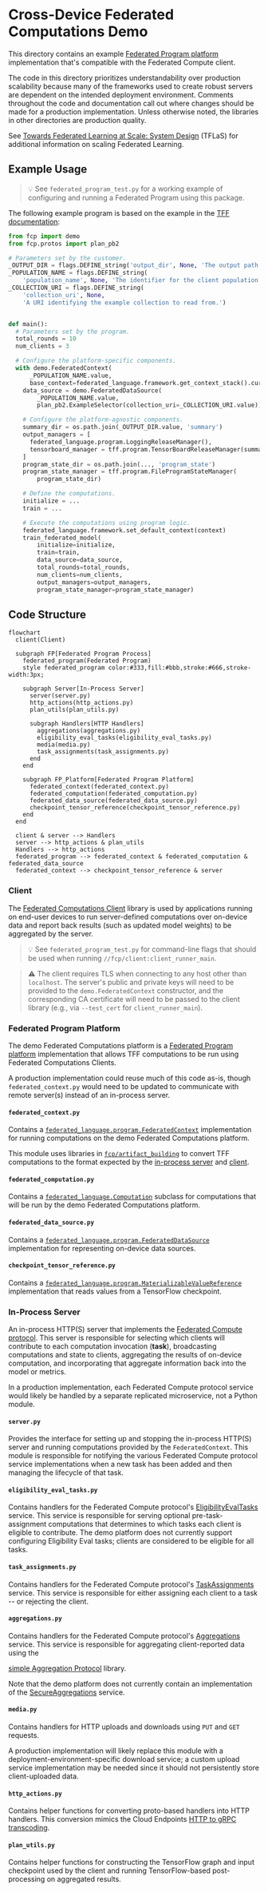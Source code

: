 # Cross-Device Federated Computations Demo

This directory contains an example
[Federated Program platform](https://github.com/tensorflow/federated/blob/main/tensorflow_federated/python/program/README.md#platform-specific-components)
implementation that's compatible with the Federated Compute client.

The code in this directory prioritizes understandability over production
scalability because many of the frameworks used to create robust servers are
dependent on the intended deployment environment. Comments throughout the code
and documentation call out where changes should be made for a production
implementation. Unless otherwise noted, the libraries in other directories are
production quality.

See
[Towards Federated Learning at Scale: System Design](https://arxiv.org/abs/1902.01046)
(TFLaS) for additional information on scaling Federated Learning.

## Example Usage

> 💡 See `federated_program_test.py` for a working example of configuring and
> running a Federated Program using this package.

The following example program is based on the example in the
[TFF documentation](https://github.com/tensorflow/federated/blob/main/tensorflow_federated/python/program/README.md#program):

```python
from fcp import demo
from fcp.protos import plan_pb2

# Parameters set by the customer.
_OUTPUT_DIR = flags.DEFINE_string('output_dir', None, 'The output path.')
_POPULATION_NAME = flags.DEFINE_string(
    'population_name', None, 'The identifier for the client population.')
_COLLECTION_URI = flags.DEFINE_string(
    'collection_uri', None,
    'A URI identifying the example collection to read from.')


def main():
  # Parameters set by the program.
  total_rounds = 10
  num_clients = 3

  # Configure the platform-specific components.
  with demo.FederatedContext(
      _POPULATION_NAME.value,
      base_context=federated_language.framework.get_context_stack().current) as context:
    data_source = demo.FederatedDataSource(
        _POPULATION_NAME.value,
        plan_pb2.ExampleSelector(collection_uri=_COLLECTION_URI.value))

    # Configure the platform-agnostic components.
    summary_dir = os.path.join(_OUTPUT_DIR.value, 'summary')
    output_managers = [
      federated_language.program.LoggingReleaseManager(),
      tensorboard_manager = tff.program.TensorBoardReleaseManager(summary_dir),
    ]
    program_state_dir = os.path.join(..., 'program_state')
    program_state_manager = tff.program.FileProgramStateManager(
        program_state_dir)

    # Define the computations.
    initialize = ...
    train = ...

    # Execute the computations using program logic.
    federated_language.framework.set_default_context(context)
    train_federated_model(
        initialize=initialize,
        train=train,
        data_source=data_source,
        total_rounds=total_rounds,
        num_clients=num_clients,
        output_managers=output_managers,
        program_state_manager=program_state_manager)
```

## Code Structure

```mermaid
flowchart
  client(Client)

  subgraph FP[Federated Program Process]
    federated_program(Federated Program)
    style federated_program color:#333,fill:#bbb,stroke:#666,stroke-width:3px;

    subgraph Server[In-Process Server]
      server(server.py)
      http_actions(http_actions.py)
      plan_utils(plan_utils.py)

      subgraph Handlers[HTTP Handlers]
        aggregations(aggregations.py)
        eligibility_eval_tasks(eligibility_eval_tasks.py)
        media(media.py)
        task_assignments(task_assignments.py)
      end
    end

    subgraph FP_Platform[Federated Program Platform]
      federated_context(federated_context.py)
      federated_computation(federated_computation.py)
      federated_data_source(federated_data_source.py)
      checkpoint_tensor_reference(checkpoint_tensor_reference.py)
    end
  end

  client & server --> Handlers
  server --> http_actions & plan_utils
  Handlers --> http_actions
  federated_program --> federated_context & federated_computation & federated_data_source
  federated_context --> checkpoint_tensor_reference & server
```

### Client

The [Federated Computations Client](../client)
library is used by applications running on end-user devices to run
server-defined computations over on-device data and report back results (such as
updated model weights) to be aggregated by the server.

> 💡 See `federated_program_test.py` for command-line flags that should be used
> when running `//fcp/client:client_runner_main`.

> ⚠️ The client requires TLS when connecting to any host other than `localhost`.
> The server's public and private keys will need to be provided to the
> `demo.FederatedContext` constructor, and the corresponding CA certificate will
> need to be passed to the client library (e.g., via `--test_cert` for
> `client_runner_main`).

### Federated Program Platform

The demo Federated Computations platform is a
[Federated Program platform](https://github.com/tensorflow/federated/blob/main/tensorflow_federated/python/program/README.md#platform-specific-components)
implementation that allows TFF computations to be run using Federated
Computations Clients.

A production implementation could reuse much of this code as-is, though
`federated_context.py` would need to be updated to communicate with remote
server(s) instead of an in-process server.

#### `federated_context.py`

Contains a
[`federated_language.program.FederatedContext`](https://www.tensorflow.org/federated/api_docs/python/tff/program/FederatedContext)
implementation for running computations on the demo Federated Computations
platform.

This module uses libraries in
[`fcp/artifact_building`](../artifact_building) to
convert TFF computations to the format expected by the
[in-process server](#in-process-server) and [client](#client).

#### `federated_computation.py`

Contains a
[`federated_language.Computation`](https://www.tensorflow.org/federated/api_docs/python/tff/Computation)
subclass for computations that will be run by the demo Federated Computations
platform.

#### `federated_data_source.py`

Contains a
[`federated_language.program.FederatedDataSource`](https://www.tensorflow.org/federated/api_docs/python/tff/program/FederatedDataSource)
implementation for representing on-device data sources.

#### `checkpoint_tensor_reference.py`

Contains a
[`federated_language.program.MaterializableValueReference`](https://www.tensorflow.org/federated/api_docs/python/tff/program/MaterializableValueReference)
implementation that reads values from a TensorFlow checkpoint.

### In-Process Server

An in-process HTTP(S) server that implements the
[Federated Compute protocol](../protos/federatedcompute).
This server is responsible for selecting which clients will contribute to each
computation invocation (**task**), broadcasting computations and state to
clients, aggregating the results of on-device computation, and incorporating
that aggregate information back into the model or metrics.

In a production implementation, each Federated Compute protocol service would
likely be handled by a separate replicated microservice, not a Python module.

#### `server.py`

Provides the interface for setting up and stopping the in-process HTTP(S) server
and running computations provided by the `FederatedContext`. This module is
responsible for notifying the various Federated Compute protocol service
implementations when a new task has been added and then managing the lifecycle
of that task.

#### `eligibility_eval_tasks.py`

Contains handlers for the Federated Compute protocol's
[EligibilityEvalTasks](../protos/federatedcompute/eligibility_eval_tasks.proto)
service. This service is responsible for serving optional pre-task-assignment
computations that determines to which tasks each client is eligible to
contribute. The demo platform does not currently support configuring Eligibility
Eval tasks; clients are considered to be eligible for all tasks.

#### `task_assignments.py`

Contains handlers for the Federated Compute protocol's
[TaskAssignments](../protos/federatedcompute/task_assignments.proto)
service. This service is responsible for either assigning each client to a
task -- or rejecting the client.

#### `aggregations.py`

Contains handlers for the Federated Compute protocol's
[Aggregations](../protos/federatedcompute/aggregations.proto)
service. This service is responsible for aggregating client-reported data using
the

[simple Aggregation Protocol](https://github.com/tensorflow/federated/tree/main/tensorflow_federated/cc/core/impl/aggregation/protocol/simple_aggregation)
library.

Note that the demo platform does not currently contain an implementation of the
[SecureAggregations](../protos/federatedcompute/secure_aggregations.proto)
service.

#### `media.py`

Contains handlers for HTTP uploads and downloads using `PUT` and `GET` requests.

A production implementation will likely replace this module with a
deployment-environment-specific download service; a custom upload service
implementation may be needed since it should not persistently store
client-uploaded data.

#### `http_actions.py`

Contains helper functions for converting proto-based handlers into HTTP
handlers. This conversion mimics the Cloud Endpoints
[HTTP to gRPC transcoding](https://cloud.google.com/endpoints/docs/grpc/transcoding).

#### `plan_utils.py`

Contains helper functions for constructing the TensorFlow graph and input
checkpoint used by the client and running TensorFlow-based post-processing on
aggregated results.
